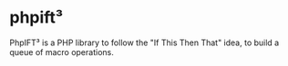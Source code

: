 # phpift³
PhpIFT³ is a PHP library to follow the "If This Then That" idea, to build a queue of macro operations.
